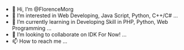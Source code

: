 - 👋 Hi, I’m @FlorenceMorg
- 👀 I’m interested in Web Developing, Java Script, Python, C++/C# ...
- 🌱 I’m currently learning in Developing Skill in PHP, Python, Web Programming ...
- 💞️ I’m looking to collaborate on IDK For Now! ...
- 📫 How to reach me ...

<!---
FlorenceMorg/FlorenceMorg is a ✨ special ✨ repository because its `README.md` (this file) appears on your GitHub profile.
You can click the Preview link to take a look at your changes.
--->

